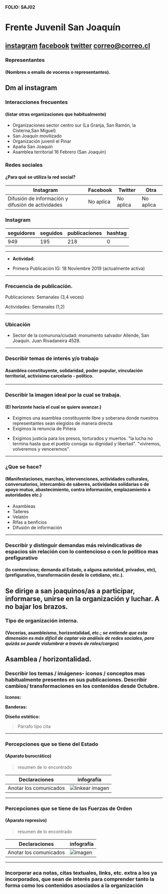 #### FOLIO: SAJ02
# Frente Juvenil San Joaquín

[instagram](https://www.instagram.com/frentejuvenilsj/)
[facebook]()
[twitter]()
<correo@correo.cl>
---

### Representantes
#### (Nombres o emails de voceros o representantes).
Dm al instagram
---
### Interacciones frecuentes
#### (listar otras organizaciones que habitualmente)
* Organizaciones sector centro sur (La Granja, San Ramón, la Cisterna,San Miguel)
* San Joaquín movilizado
* Organización juvenil el Pinar
* Apaña San Joaquín 
* Asamblea territorial 16 Febrero (San Joaquín)

### Redes sociales
#### ¿Para qué se utiliza la red social?
| Instagram | Facebook | Twitter | Otra 
|---|---|---|---|
|Difusión de información y difusión de actividades|No aplica|No aplica| No aplica|

### **Instagram**
| seguidores | seguidos | publicaciones | hashtag 
|---|---|---|---|
|949|195|218| 0

---

* **Actividad:**   

* Primera Publicación IG: 18 Noviembre 2019 (actualmente activa)

---
### Frecuencia de publicación.

Publicaciones: Semanales (3,4 veces)

Actividades: Semanales (1,2)

---
### Ubicación
* Sector de la comununa/ciudad: monumento salvador Allende, San Joaquín. Juan Rivadaneira 4528. 

---
### Describir temas de interés y/o trabajo
#### Asamblea constituyente, solidaridad, poder popular, vinculación territorial, activisimo carcelario - político. 
---
### Describir la imagen ideal por la cual se trabaja.
#### (El horizonte hacia el cual se quiere avanzar.)
* Exigimos una asamblea constituyente libre y soberana donde nuestros representantes sean elegidos de manera directa
* Exigimos la renuncia de Piñera 
- Exigimos justicia para los presos, torturados y muertos.
"la lucha no termina hasta que el pueblo consiga su dignidad y libertad".
"viviremos, volveremos y venceremos". 

---
### ¿Que se hace?
#### (Manifestaciones, marchas, intervenciones, actividades culturales, conversatorios, intercambio de saberes, actividades solidarias o de apoyo mutuo, abastecimiento, contra información, emplazamiento a autoridades etc.)
* Asambleas
* Talleres
* Velatón
* Rifas a benficios
* Difusión de información 

---
### Describir y distinguir demandas más reivindicativas de espacios sin relación con lo contencioso o con lo político mas prefigurativo
#### (lo contencioso; demanda al Estado, a alguna autoridad, privados, etc), (prefigurativo, transformación desde lo cotidiano, etc.).
Se dirige a san joaquinos/as a participar, informarse, unirse en la organización y luchar.  A no bajar los brazos. 
---
### Tipo de organización interna.
#### (Vocerías, asambleísmo, horizontalidad, etc.; *se entiende que esta dimensión es más difícil de captar vía análisis de redes sociales, pero quizás se puede vislumbrar a través de roles/cargos*)
Asamblea / horizontalidad. 
---
### Describir los temas / imágenes- iconos / conceptos mas habitualmente presentes en sus publicaciones. Describir cambios/ transformaciones en los contenidos desde Octubre.

**Iconos:**

**Banderas:**

**Diseño estético:**

> Párrafo tipo cita 

---
### Percepciones que se tiene del Estado
#### (Aparato burocrático)
> resumen de lo encontrado

| Declaraciones | infografía | 
|---|---|
|Anotar los comunicados | ![linkear imagen]() |

---
### Percepciones que se tiene de las Fuerzas de Orden
#### (Aparato represivo)
> resumen de lo encontrado

| Declaraciones | infografía | 
|---|---|
|Anotar los comunicados | ![imagen]() |


---
### Incorporar aca notas, citas textuales, links, etc. extra a los ya incorporados, que sean de interés para comprender tanto la forma como los contenidos asociados a la organización